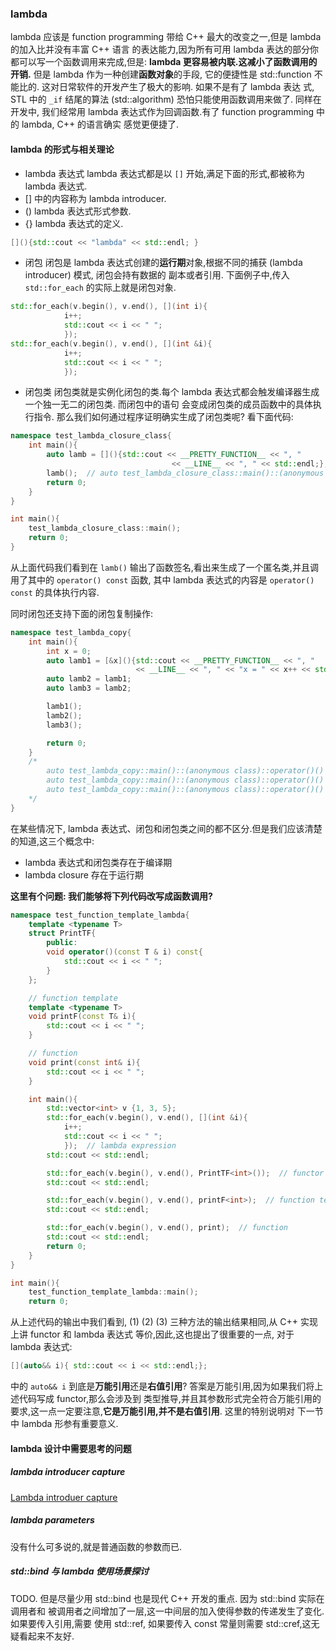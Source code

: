 ### lambda

lambda 应该是 function programming 带给 C++ 最大的改变之一,但是 lambda 的加入比并没有丰富 C++ 语言
的表达能力,因为所有可用 lambda 表达的部分你都可以写一个函数调用来完成,但是:
**lambda 更容易被内联.这减小了函数调用的开销.** 但是 lambda 作为一种创建**函数对象**的手段,
它的便捷性是 std::function 不能比的. 这对日常软件的开发产生了极大的影响. 如果不是有了 lambda 表达
式, STL 中的 `_if` 结尾的算法 (std::algorithm) 恐怕只能使用函数调用来做了. 同样在开发中,
我们经常用 lambda 表达式作为回调函数.有了 function programming 中的 lambda, C++ 的语言确实
感觉更便捷了.

#### lambda 的形式与相关理论

* lambda 表达式
lambda 表达式都是以 `[]` 开始,满足下面的形式,都被称为 lambda 表达式.
* [] 中的内容称为 lambda introducer.
* () lambda 表达式形式参数.
* {} lambda 表达式的定义.

```C++
[](){std::cout << "lambda" << std::endl; }
```

* 闭包
闭包是 lambda 表达式创建的**运行期**对象,根据不同的捕获 (lambda introducer) 模式, 闭包会持有数据的
副本或者引用. 下面例子中,传入 `std::for_each` 的实际上就是闭包对象.

```C++
std::for_each(v.begin(), v.end(), [](int i){
			i++;
			std::cout << i << " ";
			});
std::for_each(v.begin(), v.end(), [](int &i){
			i++;
			std::cout << i << " ";
			});
```

* 闭包类
闭包类就是实例化闭包的类.每个 lambda 表达式都会触发编译器生成一个独一无二的闭包类. 而闭包中的语句
会变成闭包类的成员函数中的具体执行指令. 那么我们如何通过程序证明确实生成了闭包类呢? 看下面代码:

```C++
namespace test_lambda_closure_class{
	int main(){
		auto lamb = [](){std::cout << __PRETTY_FUNCTION__ << ", "
                                    << __LINE__ << ", " << std::endl;};  // print the signature of the function and code line
		lamb();  // auto test_lambda_closure_class::main()::(anonymous class)::operator()() const, 115,
		return 0;
	}
}

int main(){
	test_lambda_closure_class::main();
	return 0;
}
```

从上面代码我们看到在 `lamb()` 输出了函数签名,看出来生成了一个匿名类,并且调用了其中的 `operator() const` 函数,
其中 lambda 表达式的内容是 `operator() const` 的具体执行内容.

同时闭包还支持下面的闭包复制操作:

```C++
namespace test_lambda_copy{
	int main(){
		int x = 0;
		auto lamb1 = [&x](){std::cout << __PRETTY_FUNCTION__ << ", "
                            << __LINE__ << ", " << "x = " << x++ << std::endl;};
		auto lamb2 = lamb1;
		auto lamb3 = lamb2;

		lamb1();
		lamb2();
		lamb3();

		return 0;
	}
	/*
		auto test_lambda_copy::main()::(anonymous class)::operator()() const, 124, x = 0
		auto test_lambda_copy::main()::(anonymous class)::operator()() const, 124, x = 1
		auto test_lambda_copy::main()::(anonymous class)::operator()() const, 124, x = 2
	*/
}
```

在某些情况下, lambda 表达式、闭包和闭包类之间的都不区分.但是我们应该清楚的知道,这三个概念中:
* lambda 表达式和闭包类存在于编译期
* lambda closure 存在于运行期

**这里有个问题: 我们能够将下列代码改写成函数调用?**

```C++
namespace test_function_template_lambda{
	template <typename T>
	struct PrintTF{
		public:
		void operator()(const T & i) const{
			std::cout << i << " ";
		}
	};

	// function template
	template <typename T>
	void printF(const T& i){
		std::cout << i << " ";
	}

	// function
	void print(const int& i){
		std::cout << i << " ";
	}

	int main(){
		std::vector<int> v {1, 3, 5};
		std::for_each(v.begin(), v.end(), [](int &i){
			i++;
			std::cout << i << " ";
			});  // lambda expression
		std::cout << std::endl;

		std::for_each(v.begin(), v.end(), PrintTF<int>());  // functor
		std::cout << std::endl;

		std::for_each(v.begin(), v.end(), printF<int>);  // function template
		std::cout << std::endl;

		std::for_each(v.begin(), v.end(), print);  // function
		std::cout << std::endl;
		return 0;
	}
}

int main(){
	test_function_template_lambda::main();
	return 0;
```
从上述代码的输出中我们看到, (1) (2) (3) 三种方法的输出结果相同,从 C++ 实现上讲 functor 和 lambda 表达式
等价,因此,这也提出了很重要的一点, 对于 lambda 表达式:

```C++
[](auto&& i){ std::cout << i << std::endl;};
```

中的 `auto&& i` 到底是**万能引用**还是**右值引用**? 答案是万能引用,因为如果我们将上述代码写成 functor,那么会涉及到
类型推导,并且其参数形式完全符合万能引用的要求,这一点一定要注意,**它是万能引用,并不是右值引用**. 这里的特别说明对
下一节中 lambda 形参有重要意义.


#### lambda 设计中需要思考的问题

##### lambda introducer capture

[Lambda introduer capture](https://github.com/jpzhu-edu/Dive-Into-Modern-CPP/blob/main/imgs/lambda_introducer.png)
##### lambda parameters

没有什么可多说的,就是普通函数的参数而已.

##### std::bind 与 lambda 使用场景探讨

TODO. 但是尽量少用 std::bind 也是现代 C++ 开发的重点. 因为 std::bind 实际在调用者和
被调用者之间增加了一层,这一中间层的加入使得参数的传递发生了变化.
如果要传入引用,需要 使用 std::ref, 如果要传入 const 常量则需要 std::cref,这无疑看起来不友好.